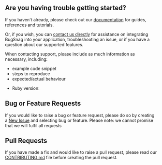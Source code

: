 ## Are you having trouble getting started?
If you haven't already, please check out our [documentation](https://docs.bugsnag.com/api/data-access/#ruby-api-toolkit) for guides, references and tutorials.

Or, if you wish, you can [contact us directly](mailto:support@bugsnag.com) for assistance on integrating BugSnag into your application, troubleshooting an issue, or if you have a question about our supported features.

When contacting support, please include as much information as necessary, including:

- example code snippet
- steps to reproduce
- expected/actual behaviour 

* Ruby version:

## Bug or Feature Requests
If you would like to raise a bug or feature request, please do so by creating a [New Issue](https://github.com/bugsnag/bugsnag-api-ruby/issues/new/choose) and selecting bug or feature.
Please note: we cannot promise that we will fulfil all requests

## Pull Requests
If you have made a fix and would like to raise a pull request, please read our [CONTRIBUTING.md](../CONTRIBUTING.md) file before creating the pull request.
